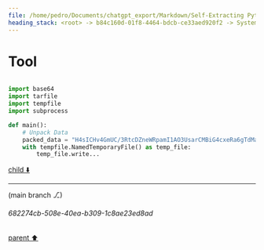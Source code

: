 ```yaml
---
file: /home/pedro/Documents/chatgpt_export/Markdown/Self-Extracting Python Script Framework.md
heading_stack: <root> -> b84c160d-01f8-4464-bdcb-ce33aed920f2 -> System -> 223bd57b-5a68-450f-8413-2c9aaa3de884 -> System -> aaa2f0a0-5c47-46c8-9517-226c34230146 -> User -> 0fec26b9-8a0c-4dfc-b842-fb7cf4697924 -> Assistant -> Problem Exploration and Design Specification -> Problem Statement -> Core Components -> Data Packing -> Data Unpacking -> Operation Interfaces -> Script Generation -> Specifications -> aaa28cbe-9139-4539-915e-cee347975b63 -> User -> 2d6e1ca0-1786-4102-b30e-5545b9b2f1e0 -> Assistant -> aaa2fcae-5154-4dac-91c6-f8c98e0dba1f -> User -> e7d6cadc-2ed5-4673-aa24-5eabdf011818 -> Assistant -> 4ab984b5-d8c1-4463-83b0-dd85ff18f35f -> Tool -> 2e7a6320-a857-4f06-9c46-2438d80bb331 -> Assistant -> 30890fc7-d405-44a9-b4b4-5755b79309c7 -> Assistant -> 8cfa77c9-ffc0-42a1-b070-72225b99093d -> Tool
---
```

# Tool

```python

import base64
import tarfile
import tempfile
import subprocess

def main():
    # Unpack Data
    packed_data = "H4sICHv4GmUC/3RtcDZneWRpamI1AO3UsarCMBiG4cxeRa6gTdMa7SA4nvEM7iXSiIXGFpMDvfxTdVAHcVGh8j4J/CEZQgjfn6RJuv61w4+ztTuKt1AXj6pSeXFdn/azrJhrIQfxAX8h2uN4/asfORF6KX1svFtlpjTamNzkSZmbslSLmcDXi873Ve18V+26duwAaei8q3ZN65I4xNfl3xTnjGeLubqtF9rc51+fhpDqk/kP9lBvu8ct59n5RPO/2TdBjtPKYH3fOnn+enIBAAAAAAAAAAAAAAAwFf/caPbEACgAAA=="
    with tempfile.NamedTemporaryFile() as temp_file:
        temp_file.write...

```

[child ⬇️](#682274cb-508e-40ea-b309-1c8ae23ed8ad)

---

(main branch ⎇)
###### 682274cb-508e-40ea-b309-1c8ae23ed8ad
[parent ⬆️](#8cfa77c9-ffc0-42a1-b070-72225b99093d)
